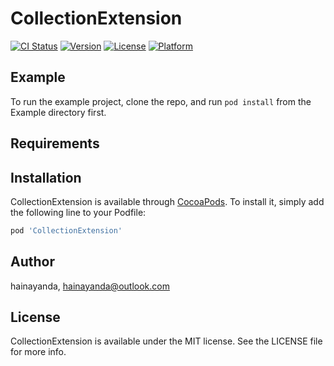 # CollectionExtension

[![CI Status](https://img.shields.io/travis/hainayanda/CollectionExtension.svg?style=flat)](https://travis-ci.org/hainayanda/CollectionExtension)
[![Version](https://img.shields.io/cocoapods/v/CollectionExtension.svg?style=flat)](https://cocoapods.org/pods/CollectionExtension)
[![License](https://img.shields.io/cocoapods/l/CollectionExtension.svg?style=flat)](https://cocoapods.org/pods/CollectionExtension)
[![Platform](https://img.shields.io/cocoapods/p/CollectionExtension.svg?style=flat)](https://cocoapods.org/pods/CollectionExtension)

## Example

To run the example project, clone the repo, and run `pod install` from the Example directory first.

## Requirements

## Installation

CollectionExtension is available through [CocoaPods](https://cocoapods.org). To install
it, simply add the following line to your Podfile:

```ruby
pod 'CollectionExtension'
```

## Author

hainayanda, hainayanda@outlook.com

## License

CollectionExtension is available under the MIT license. See the LICENSE file for more info.
